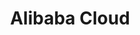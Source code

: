 ---
categories: ["reference"]
tags: ["alibaba cloud"]
title: "Alibaba Cloud"
linkTitle: "Alibaba Cloud"
weight: 2
description: >
  A short lead description about this content page. It can be **bold** or _italic_ and can be split over multiple paragraphs.
---